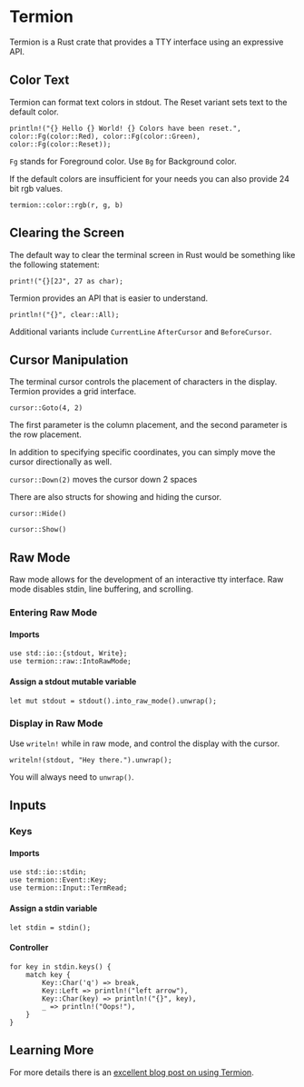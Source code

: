 # Termion

Termion is a Rust crate that provides a TTY interface using an expressive API.

## Color Text

Termion can format text colors in stdout. The Reset variant sets text to the default color.

`println!("{} Hello {} World! {} Colors have been reset.", color::Fg(color::Red), color::Fg(color::Green), color::Fg(color::Reset));`

`Fg` stands for Foreground color. Use `Bg` for Background color.

If the default colors are insufficient for your needs you can also provide 24 bit rgb values.

`termion::color::rgb(r, g, b)`

## Clearing the Screen

The default way to clear the terminal screen in Rust would be something like the following statement:

`print!("{}[2J", 27 as char);`

Termion provides an API that is easier to understand.

`println!("{}", clear::All);`

Additional variants include `CurrentLine` `AfterCursor` and `BeforeCursor`.

## Cursor Manipulation

The terminal cursor controls the placement of characters in the display. Termion provides a grid interface.

`cursor::Goto(4, 2)`

The first parameter is the column placement, and the second parameter is the row placement.

In addition to specifying specific coordinates, you can simply move the cursor directionally as well.

`cursor::Down(2)` moves the cursor down 2 spaces

There are also structs for showing and hiding the cursor.

`cursor::Hide()`

`cursor::Show()`

## Raw Mode

Raw mode allows for the development of an interactive tty interface. Raw mode disables stdin, line buffering, and scrolling.

### Entering Raw Mode

#### Imports

```
use std::io::{stdout, Write};
use termion::raw::IntoRawMode;
```

#### Assign a stdout mutable variable

`let mut stdout = stdout().into_raw_mode().unwrap();`

### Display in Raw Mode

Use `writeln!` while in raw mode, and control the display with the cursor.

`writeln!(stdout, "Hey there.").unwrap();`

You will always need to `unwrap()`.

## Inputs

### Keys

#### Imports

```
use std::io::stdin;
use termion::Event::Key;
use termion::Input::TermRead;
```

#### Assign a stdin variable

`let stdin = stdin();`

#### Controller

```
for key in stdin.keys() {
    match key {
        Key::Char('q') => break,
        Key::Left => println!("left arrow"),
        Key::Char(key) => println!("{}", key),
        _ => println!("Oops!"),
    }    
}
```

## Learning More

For more details there is an [excellent blog post on using Termion](https://ticki.github.io/blog/making-terminal-applications-in-rust-with-termion/).
